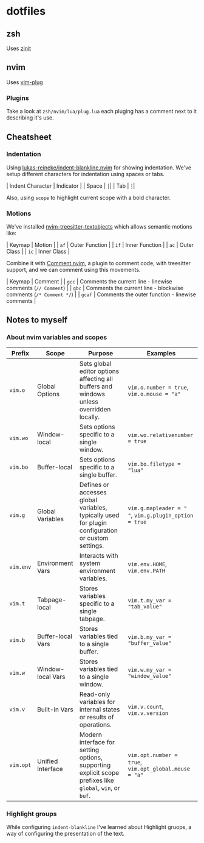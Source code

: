 # dotfiles

## zsh
Uses [zinit](https://github.com/zdharma-continuum/zinit?tab=readme-ov-file#zinit-wiki)

## nvim
Uses [vim-plug](https://github.com/junegunn/vim-plug)

### Plugins
Take a look at `zsh/nvim/lua/plug.lua` each pluging has a comment next to it describing it's use.

## Cheatsheet

### Indentation
Using [lukas-reineke/indent-blankline.nvim](https://github.com/lukas-reineke/indent-blankline.nvim) for showing indentation. We've setup different characters for indentation using spaces or tabs.

| Indent Character | Indicator |
| Space | `│`|
| Tab   | `┆`|

Also, using `scope` to highlight current scope with a bold character.

### Motions
We've installed [nvim-treesitter-textobjects](https://github.com/nvim-treesitter/nvim-treesitter-textobjects) which allows semantic motions like:

| Keymap   | Motion    |
| `af`     | Outer Function |
| `if`     | Inner Function |
| `ac`     | Outer Class    |
| `ic`     | Inner Class    |

Combine it with [Comment.nvim](https://github.com/numToStr/Comment.nvim), a plugin to comment code, with treesitter support, and we can comment using this movements.

| Keymap   | Comment                                                          |
| `gcc`    | Comments the current line - linewise comments (`// Comment`)     |
| `gbc`    | Comments the current line - blockwise comments (`/* Comment */`) |
| `gcaf`   | Comments the outer function - linewise comments                  |


## Notes to myself

### About nvim variables and scopes
| Prefix      | Scope            | Purpose                                    | Examples                                  |
|-------------|------------------|--------------------------------------------|------------------------------------------|
| `vim.o`     | Global Options   | Sets global editor options affecting all buffers and windows unless overridden locally. | `vim.o.number = true`, `vim.o.mouse = "a"` |
| `vim.wo`    | Window-local     | Sets options specific to a single window.  | `vim.wo.relativenumber = true`           |
| `vim.bo`    | Buffer-local     | Sets options specific to a single buffer.  | `vim.bo.filetype = "lua"`                |
| `vim.g`     | Global Variables | Defines or accesses global variables, typically used for plugin configuration or custom settings. | `vim.g.mapleader = " "`, `vim.g.plugin_option = true` |
| `vim.env`   | Environment Vars | Interacts with system environment variables. | `vim.env.HOME`, `vim.env.PATH`           |
| `vim.t`     | Tabpage-local    | Stores variables specific to a single tabpage. | `vim.t.my_var = "tab_value"`             |
| `vim.b`     | Buffer-local Vars| Stores variables tied to a single buffer.  | `vim.b.my_var = "buffer_value"`          |
| `vim.w`     | Window-local Vars| Stores variables tied to a single window.  | `vim.w.my_var = "window_value"`          |
| `vim.v`     | Built-in Vars    | Read-only variables for internal states or results of operations. | `vim.v.count`, `vim.v.version`           |
| `vim.opt`   | Unified Interface| Modern interface for setting options, supporting explicit scope prefixes like `global`, `win`, or `buf`. | `vim.opt.number = true`, `vim.opt_global.mouse = "a"` |


### Highlight groups

While configuring `indent-blankline` I've learned about Highlight gruops, a way of configuring the presentation of the text.
